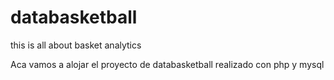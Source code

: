 # databasketball
this is all about basket analytics

Aca vamos a alojar el proyecto de databasketball realizado con php y mysql
